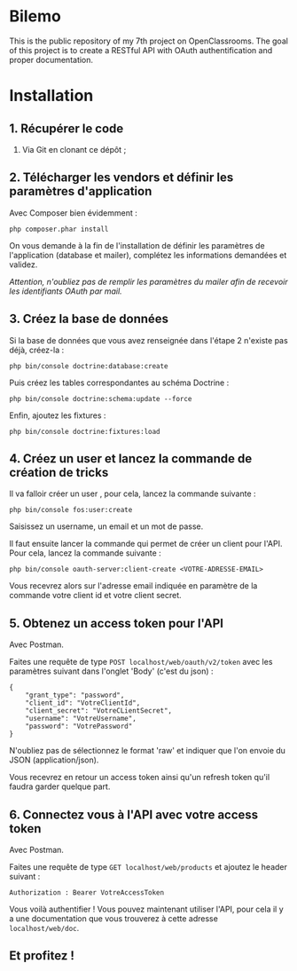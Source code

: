 Bilemo
==========

This is the public repository of my 7th project on OpenClassrooms. The goal of this project is to create a RESTful API with OAuth authentification and proper documentation.

# Installation
## 1. Récupérer le code

1. Via Git en clonant ce dépôt ;

## 2. Télécharger les vendors et définir les paramètres d'application
Avec Composer bien évidemment :

    php composer.phar install

On vous demande à la fin de l'installation de définir les paramètres de l'application (database et mailer), complétez les informations demandées et validez.

*Attention, n'oubliez pas de remplir les paramètres du mailer afin de recevoir les identifiants OAuth par mail.*
## 3. Créez la base de données
Si la base de données que vous avez renseignée dans l'étape 2 n'existe pas déjà, créez-la :

    php bin/console doctrine:database:create

Puis créez les tables correspondantes au schéma Doctrine :

    php bin/console doctrine:schema:update --force

Enfin, ajoutez les fixtures :

    php bin/console doctrine:fixtures:load

## 4. Créez un user et lancez la commande de création de tricks
Il va falloir créer un user , pour cela, lancez la commande suivante :

    php bin/console fos:user:create

Saisissez un username, un email et un mot de passe.

Il faut ensuite lancer la commande qui permet de créer un client pour l'API. Pour cela, lancez la commande suivante :

    php bin/console oauth-server:client-create <VOTRE-ADRESSE-EMAIL>

Vous recevrez alors sur l'adresse email indiquée en paramètre de la commande votre client id et votre client secret.

## 5. Obtenez un access token pour l'API
Avec Postman.

Faites une requête de type `POST localhost/web/oauth/v2/token` avec les paramètres suivant dans l'onglet 'Body' (c'est du json) :

    {
    	"grant_type": "password",
    	"client_id": "VotreClientId",
    	"client_secret": "VotreCLientSecret",
    	"username": "VotreUsername",
    	"password": "VotrePassword"
    }

N'oubliez pas de sélectionnez le format 'raw' et indiquer que l'on envoie du JSON (application/json).

Vous recevrez en retour un access token ainsi qu'un refresh token qu'il faudra garder quelque part.

## 6. Connectez vous à l'API avec votre access token
Avec Postman.

Faites une requête de type `GET localhost/web/products` et ajoutez le header suivant :

    Authorization : Bearer VotreAccessToken

Vous voilà authentifier ! Vous pouvez maintenant utiliser l'API, pour cela il y a une documentation que vous trouverez à cette adresse `localhost/web/doc`.

## Et profitez !

